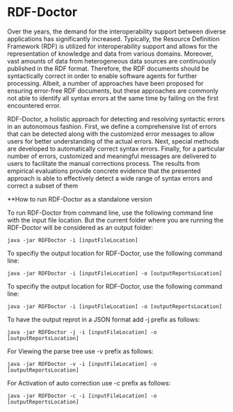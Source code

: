 # RDF-Doctor
Over the years, the demand for the interoperability support between diverse applications has significantly increased.  Typically, the Resource Definition Framework
(RDF) is utilized for interoperability support and allows for the representation of
knowledge and data from various domains.  Moreover, vast amounts of data from
heterogeneous data sources are continuously published in the RDF format.  Therefore, the RDF documents should be syntactically correct in order to enable software
agents for further processing.  Albeit, a number of approaches have been proposed
for  ensuring  error-free  RDF  documents,  but  these  approaches  are  commonly  not
able to identify all syntax errors at the same time by failing on the first encountered
error.

RDF-Doctor,  a  holistic  approach  for  detecting  and  resolving
syntactic  errors  in  an  autonomous  fashion.   First,  we  define  a  comprehensive  list
of errors that can be detected along with the customized error messages to allow
users  for  better  understanding  of  the  actual  errors.   Next,  special  methods  are
developed to automatically correct syntax errors.  Finally, for a particular number
of errors, customized and meaningful messages are delivered to users to facilitate the
manual corrections process.  The results from empirical evaluations provide concrete
evidence that the presented approach is able to effectively detect a wide range of
syntax errors and correct a subset of them

**How to run RDF-Doctor as a standalone version 

To run RDF-Doctor from command line, use the following command line with the input file location. But the current folder where you are running the RDF-Doctor will be considered as an output folder:
```
java -jar RDFDoctor -i [inputFileLocation]
```
To specifiy the output location for RDF-Doctor, use the following command line:
```
java -jar RDFDoctor -i [inputFileLocation] -o [outputReportsLocation]
```
To specifiy the output location for RDF-Doctor, use the following command line:
```
java -jar RDFDoctor -i [inputFileLocation] -o [outputReportsLocation]
```
To have the output reprot in a JSON format add -j prefix as follows:
```
java -jar RDFDoctor -j -i [inputFileLocation] -o [outputReportsLocation]
```
For Viewing the parse tree use -v prefix as follows:
```
java -jar RDFDoctor -v -i [inputFileLocation] -o [outputReportsLocation]
```
For Activation of auto correction use -c prefix as follows:
```
java -jar RDFDoctor -c -i [inputFileLocation] -o [outputReportsLocation]
```
